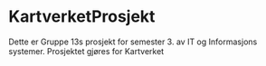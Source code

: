 # KartverketProsjekt
Dette er Gruppe 13s prosjekt for semester 3. av IT og Informasjons systemer. Prosjektet gjøres for Kartverket
